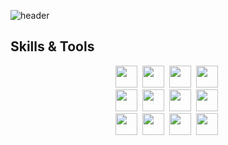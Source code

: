 ![header](https://capsule-render.vercel.app/api?type=waving&color=gradient&height=300&section=header&text=Hola!%20Seungjun's%20GitHub%20)

<h2 tabindex="-1" class="heading-element" dir="auto">Skills & Tools</h2>

<div align="center">
  <img src="https://img.shields.io/badge/Java-707070?style=flat-square&logo=Java&logoColor=white" height="35"/>&nbsp;
  <img src="https://img.shields.io/badge/Spring-707070?style=flat-square&logo=Spring&logoColor=white" height="35"/>&nbsp;
  <img src="https://img.shields.io/badge/Spring JPA-707070?style=flat-square&logo=Spring-JPA&logoColor=white" height="35"/>&nbsp;
  <img src="https://img.shields.io/badge/Spring Security-707070?style=flat-square&logo=springsecurity&logoColor=white" height="35"/>&nbsp;
</div>

<div align="center">
  <img src="https://img.shields.io/badge/Dart-707070?style=flat-square&logo=Dart&logoColor=white" height="35"/>&nbsp;
  <img src="https://img.shields.io/badge/flutter-707070?style=flat-square&logo=flutter&logoColor=white" height="35"/>&nbsp;
  <img src="https://img.shields.io/badge/postgresql-707070?style=flat-square&logo=postgresql&logoColor=white" height="35"/>&nbsp;
  <img src="https://img.shields.io/badge/Docker-707070?style=flat-square&logo=Docker&logoColor=white" height="35"/>&nbsp;
</div>

<div align="center">
  <img src="https://img.shields.io/badge/macos-000000?style=flat-square&logo=macos&logoColor=white" height="35"/>&nbsp;
  <img src="https://img.shields.io/badge/intellijidea-000000?style=flat-square&logo=intellijidea&logoColor=white" height="35"/>&nbsp;
  <img src="https://img.shields.io/badge/github-000000?style=flat-square&logo=github&logoColor=white" height="35"/>&nbsp;
  <img src="https://img.shields.io/badge/notion-000000?style=flat-square&logo=notion&logoColor=white" height="35"/>&nbsp;
</div>





<!--
**ZeroZoa/ZeroZoa** is a ✨ _special_ ✨ repository because its `README.md` (this file) appears on your GitHub profile.

Here are some ideas to get you started:

- 🔭 I’m currently working on ...
- 🌱 I’m currently learning ...
- 👯 I’m looking to collaborate on ...
- 🤔 I’m looking for help with ...
- 💬 Ask me about ...
- 📫 How to reach me: ...
- 😄 Pronouns: ...
- ⚡ Fun fact: ...
-->
